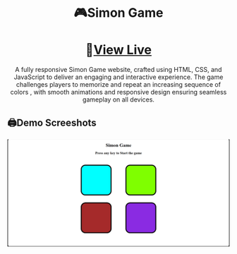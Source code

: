 <center>

# 🎮Simon Game
</center>
<center>

# 🔀<a href="">View Live</a>
</center>

<p align="center">A fully responsive Simon Game website, crafted using HTML, CSS, and JavaScript to deliver an engaging and interactive experience. The game challenges players to memorize and repeat an increasing sequence of colors , with smooth animations and responsive design ensuring seamless gameplay on all devices.</p>

<h2>🖨️Demo Screeshots</h2>
<img src="./demo.png"/>